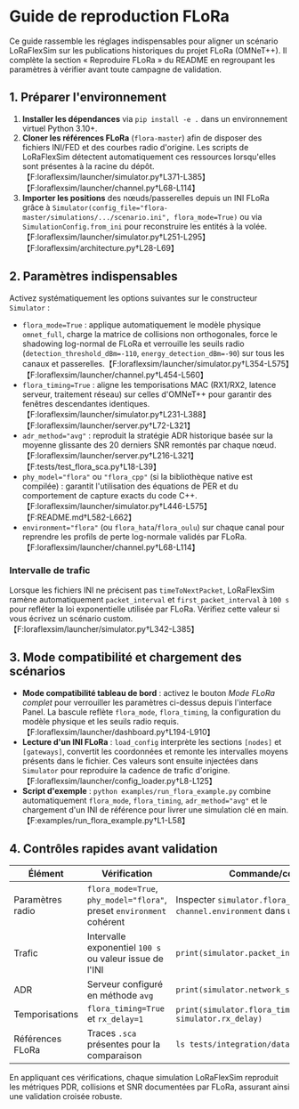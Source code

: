 # Guide de reproduction FLoRa

Ce guide rassemble les réglages indispensables pour aligner un scénario LoRaFlexSim sur les publications historiques du projet FLoRa (OMNeT++). Il complète la section « Reproduire FLoRa » du README en regroupant les paramètres à vérifier avant toute campagne de validation.

## 1. Préparer l'environnement

1. **Installer les dépendances** via `pip install -e .` dans un environnement virtuel Python 3.10+.
2. **Cloner les références FLoRa** (`flora-master`) afin de disposer des fichiers INI/FED et des courbes radio d'origine. Les scripts de LoRaFlexSim détectent automatiquement ces ressources lorsqu'elles sont présentes à la racine du dépôt.【F:loraflexsim/launcher/simulator.py†L371-L385】【F:loraflexsim/launcher/channel.py†L68-L114】
3. **Importer les positions** des nœuds/passerelles depuis un INI FLoRa grâce à `Simulator(config_file="flora-master/simulations/.../scenario.ini", flora_mode=True)` ou via `SimulationConfig.from_ini` pour reconstruire les entités à la volée.【F:loraflexsim/launcher/simulator.py†L251-L295】【F:loraflexsim/architecture.py†L28-L69】

## 2. Paramètres indispensables

Activez systématiquement les options suivantes sur le constructeur `Simulator` :

- `flora_mode=True` : applique automatiquement le modèle physique `omnet_full`, charge la matrice de collisions non orthogonales, force le shadowing log-normal de FLoRa et verrouille les seuils radio (`detection_threshold_dBm=-110`, `energy_detection_dBm=-90`) sur tous les canaux et passerelles.【F:loraflexsim/launcher/simulator.py†L354-L575】【F:loraflexsim/launcher/channel.py†L454-L560】
- `flora_timing=True` : aligne les temporisations MAC (RX1/RX2, latence serveur, traitement réseau) sur celles d'OMNeT++ pour garantir des fenêtres descendantes identiques.【F:loraflexsim/launcher/simulator.py†L231-L388】【F:loraflexsim/launcher/server.py†L72-L321】
- `adr_method="avg"` : reproduit la stratégie ADR historique basée sur la moyenne glissante des 20 derniers SNR remontés par chaque nœud.【F:loraflexsim/launcher/server.py†L216-L321】【F:tests/test_flora_sca.py†L18-L39】
- `phy_model="flora"` ou `"flora_cpp"` (si la bibliothèque native est compilée) : garantit l'utilisation des équations de PER et du comportement de capture exacts du code C++.【F:loraflexsim/launcher/simulator.py†L446-L575】【F:README.md†L582-L662】
- `environment="flora"` (ou `flora_hata`/`flora_oulu`) sur chaque canal pour reprendre les profils de perte log-normale validés par FLoRa.【F:loraflexsim/launcher/channel.py†L68-L114】

### Intervalle de trafic

Lorsque les fichiers INI ne précisent pas `timeToNextPacket`, LoRaFlexSim ramène automatiquement `packet_interval` et `first_packet_interval` à `100 s` pour refléter la loi exponentielle utilisée par FLoRa. Vérifiez cette valeur si vous écrivez un scénario custom.【F:loraflexsim/launcher/simulator.py†L342-L385】

## 3. Mode compatibilité et chargement des scénarios

- **Mode compatibilité tableau de bord** : activez le bouton *Mode FLoRa complet* pour verrouiller les paramètres ci-dessus depuis l'interface Panel. La bascule reflète `flora_mode`, `flora_timing`, la configuration du modèle physique et les seuils radio requis.【F:loraflexsim/launcher/dashboard.py†L194-L910】
- **Lecture d'un INI FLoRa** : `load_config` interprète les sections `[nodes]` et `[gateways]`, convertit les coordonnées et remonte les intervalles moyens présents dans le fichier. Ces valeurs sont ensuite injectées dans `Simulator` pour reproduire la cadence de trafic d'origine.【F:loraflexsim/launcher/config_loader.py†L8-L125】
- **Script d'exemple** : `python examples/run_flora_example.py` combine automatiquement `flora_mode`, `flora_timing`, `adr_method="avg"` et le chargement d'un INI de référence pour livrer une simulation clé en main.【F:examples/run_flora_example.py†L1-L58】

## 4. Contrôles rapides avant validation

| Élément | Vérification | Commande/conseil |
| --- | --- | --- |
| Paramètres radio | `flora_mode=True`, `phy_model="flora"`, preset `environment` cohérent | Inspecter `simulator.flora_mode` et `channel.environment` dans un REPL |
| Trafic | Intervalle exponentiel `100 s` ou valeur issue de l'INI | `print(simulator.packet_interval)` |
| ADR | Serveur configuré en méthode `avg` | `print(simulator.network_server.adr_method)` |
| Temporisations | `flora_timing=True` et `rx_delay=1` | `print(simulator.flora_timing, simulator.rx_delay)` |
| Références FLoRa | Traces `.sca` présentes pour la comparaison | `ls tests/integration/data/*.sca` |

En appliquant ces vérifications, chaque simulation LoRaFlexSim reproduit les métriques PDR, collisions et SNR documentées par FLoRa, assurant ainsi une validation croisée robuste.
